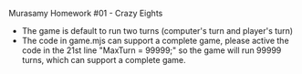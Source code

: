 Murasamy
Homework #01 - Crazy Eights
- The game is default to run two turns (computer's turn and player's turn)
- The code in game.mjs can support a complete game, please active the code in the 21st line "MaxTurn = 99999;" so the game will run 99999 turns, which can support a complete game.